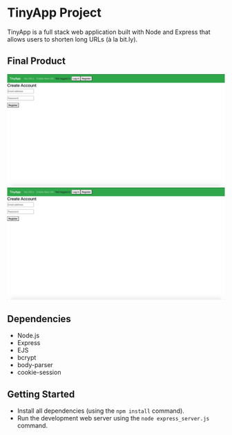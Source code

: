 # TinyApp Project

TinyApp is a full stack web application built with Node and Express that allows users to shorten long URLs (à la bit.ly).

## Final Product

!["Register Page"](https://github.com/HenryMao/tinyapp/blob/master/pictures/Register%20page.png)
!["Urls Page"](https://github.com/HenryMao/tinyapp/blob/master/pictures/Urls%20page.png)

## Dependencies

- Node.js
- Express
- EJS
- bcrypt
- body-parser
- cookie-session

## Getting Started

- Install all dependencies (using the `npm install` command).
- Run the development web server using the `node express_server.js` command.